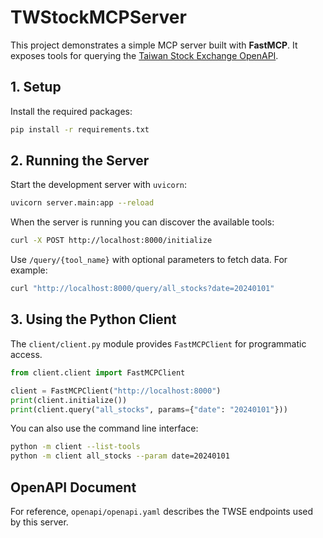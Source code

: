 # TWStockMCPServer

This project demonstrates a simple MCP server built with **FastMCP**. It exposes tools for querying the [Taiwan Stock Exchange OpenAPI](https://openapi.twse.com.tw/).

## 1. Setup

Install the required packages:

```bash
pip install -r requirements.txt
```

## 2. Running the Server

Start the development server with `uvicorn`:

```bash
uvicorn server.main:app --reload
```

When the server is running you can discover the available tools:

```bash
curl -X POST http://localhost:8000/initialize
```

Use `/query/{tool_name}` with optional parameters to fetch data. For example:

```bash
curl "http://localhost:8000/query/all_stocks?date=20240101"
```

## 3. Using the Python Client

The `client/client.py` module provides `FastMCPClient` for programmatic access.

```python
from client.client import FastMCPClient

client = FastMCPClient("http://localhost:8000")
print(client.initialize())
print(client.query("all_stocks", params={"date": "20240101"}))
```

You can also use the command line interface:

```bash
python -m client --list-tools
python -m client all_stocks --param date=20240101
```

## OpenAPI Document

For reference, `openapi/openapi.yaml` describes the TWSE endpoints used by this server.
